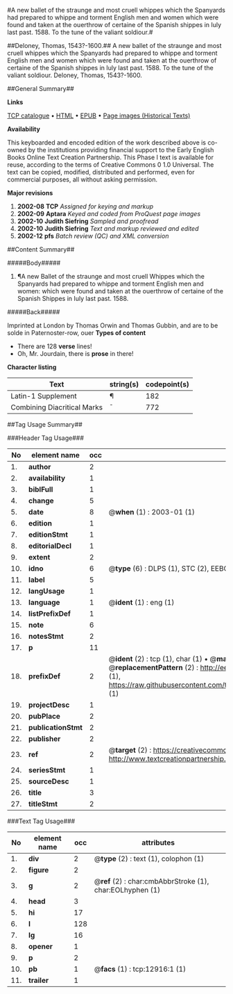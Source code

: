 #A new ballet of the straunge and most cruell whippes which the Spanyards had prepared to whippe and torment English men and women which were found and taken at the ouerthrow of certaine of the Spanish shippes in Iuly last past. 1588. To the tune of the valiant soldiour.#

##Deloney, Thomas, 1543?-1600.##
A new ballet of the straunge and most cruell whippes which the Spanyards had prepared to whippe and torment English men and women which were found and taken at the ouerthrow of certaine of the Spanish shippes in Iuly last past. 1588. To the tune of the valiant soldiour.
Deloney, Thomas, 1543?-1600.

##General Summary##

**Links**

[TCP catalogue](http://www.ota.ox.ac.uk/tcp/)  • 
[HTML](http://tei.it.ox.ac.uk/tcp/Texts-HTML/free/A20/A20123.html)  • 
[EPUB](http://tei.it.ox.ac.uk/tcp/Texts-EPUB/free/A20/A20123.epub) • 
[Page images (Historical Texts)](https://data.historicaltexts.jisc.ac.uk/view?pubId=eebo-99847853e&pageId=eebo-99847853e-12916-1)

**Availability**

This keyboarded and encoded edition of the
	       work described above is co-owned by the institutions
	       providing financial support to the Early English Books
	       Online Text Creation Partnership. This Phase I text is
	       available for reuse, according to the terms of Creative
	       Commons 0 1.0 Universal. The text can be copied,
	       modified, distributed and performed, even for
	       commercial purposes, all without asking permission.

**Major revisions**

1. __2002-08__ __TCP__ *Assigned for keying and markup*
1. __2002-09__ __Aptara__ *Keyed and coded from ProQuest page images*
1. __2002-10__ __Judith Siefring__ *Sampled and proofread*
1. __2002-10__ __Judith Siefring__ *Text and markup reviewed and edited*
1. __2002-12__ __pfs__ *Batch review (QC) and XML conversion*

##Content Summary##

#####Body#####

1. ¶A new Ballet of the straunge and most cruell Whippes
which the Spanyards had prepared to whippe and torment English men and women:
which were found and taken at the ouerthrow of certaine of the Spanish Shippes
in Iuly last past. 1588.

#####Back#####

Imprinted at London by Thomas Orwin and
Thomas Gubbin, and are to be solde in Paternoster-row,
ouer
**Types of content**

  * There are 128 **verse** lines!
  * Oh, Mr. Jourdain, there is **prose** in there!

**Character listing**


|Text|string(s)|codepoint(s)|
|---|---|---|
|Latin-1 Supplement|¶|182|
|Combining             Diacritical Marks|̄|772|

##Tag Usage Summary##

###Header Tag Usage###

|No|element name|occ|attributes|
|---|---|---|---|
|1.|__author__|2||
|2.|__availability__|1||
|3.|__biblFull__|1||
|4.|__change__|5||
|5.|__date__|8| @__when__ (1) : 2003-01 (1)|
|6.|__edition__|1||
|7.|__editionStmt__|1||
|8.|__editorialDecl__|1||
|9.|__extent__|2||
|10.|__idno__|6| @__type__ (6) : DLPS (1), STC (2), EEBO-CITATION (1), PROQUEST (1), VID (1)|
|11.|__label__|5||
|12.|__langUsage__|1||
|13.|__language__|1| @__ident__ (1) : eng (1)|
|14.|__listPrefixDef__|1||
|15.|__note__|6||
|16.|__notesStmt__|2||
|17.|__p__|11||
|18.|__prefixDef__|2| @__ident__ (2) : tcp (1), char (1)  •  @__matchPattern__ (2) : ([0-9\-]+):([0-9IVX]+) (1), (.+) (1)  •  @__replacementPattern__ (2) : http://eebo.chadwyck.com/downloadtiff?vid=$1&page=$2 (1), https://raw.githubusercontent.com/textcreationpartnership/Texts/master/tcpchars.xml#$1 (1)|
|19.|__projectDesc__|1||
|20.|__pubPlace__|2||
|21.|__publicationStmt__|2||
|22.|__publisher__|2||
|23.|__ref__|2| @__target__ (2) : https://creativecommons.org/publicdomain/zero/1.0/ (1), http://www.textcreationpartnership.org/docs/. (1)|
|24.|__seriesStmt__|1||
|25.|__sourceDesc__|1||
|26.|__title__|3||
|27.|__titleStmt__|2||


###Text Tag Usage###

|No|element name|occ|attributes|
|---|---|---|---|
|1.|__div__|2| @__type__ (2) : text (1), colophon (1)|
|2.|__figure__|2||
|3.|__g__|2| @__ref__ (2) : char:cmbAbbrStroke (1), char:EOLhyphen (1)|
|4.|__head__|3||
|5.|__hi__|17||
|6.|__l__|128||
|7.|__lg__|16||
|8.|__opener__|1||
|9.|__p__|2||
|10.|__pb__|1| @__facs__ (1) : tcp:12916:1 (1)|
|11.|__trailer__|1||
